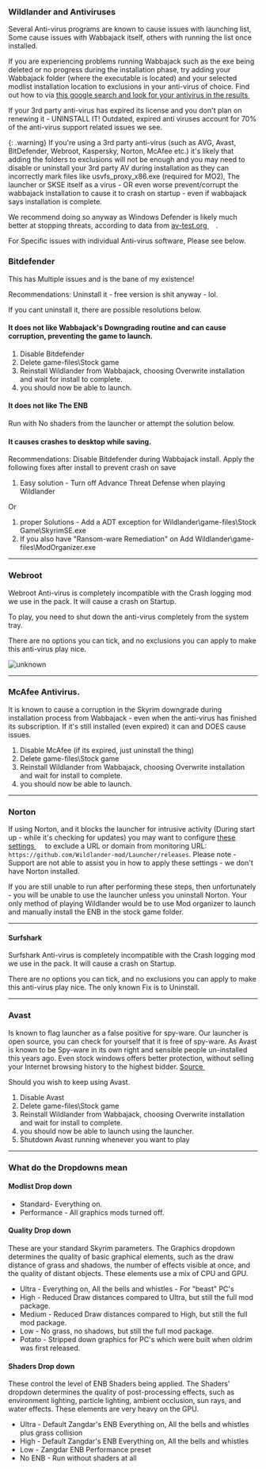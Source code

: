 
### Wildlander and Antiviruses

Several Anti-virus programs are known to cause issues with launching list, Some cause issues with Wabbajack itself, others with running the list once installed. 

If you are experiencing problems running Wabbajack such as the exe being deleted or no progress during the installation phase, try adding your Wabbajack folder (where the executable is located) and your selected modlist installation location to exclusions in your anti-virus of choice. Find out how to via <a href="https://www.google.com/search?q=how+to+add+exceptions+to+antivirus&oq=how+to+add+exclusions+to+antivirus" target="_blank" rel="noopener noreferrer">this google search and look for your antivirus in the results <svg viewBox="0 0 24 24" aria-labelledby="svg-external-link-title" width="1em" height="1em"><use xlink:href="#svg-external-link"></use></svg></a>

If your 3rd party anti-virus has expired its license and you don't plan on renewing it - UNINSTALL IT! Outdated, expired anti viruses account for 70% of the anti-virus support related issues we see.

{: .warning}
If you're using a 3rd party anti-virus (such as AVG, Avast, BitDefender, Webroot, Kaspersky, Norton, McAfee etc.) it's likely that adding the folders to exclusions will not be enough and you may need to disable or uninstall your 3rd party AV during installation as they can incorrectly mark files like usvfs_proxy_x86.exe (required for MO2), The launcher or SKSE itself as a virus - OR even worse prevent/corrupt the wabbajack installation to cause it to crash on startup - even if wabbajack says installation is complete.

We recommend doing so anyway as Windows Defender is likely much better at stopping threats, according to data from <a href="https://www.av-test.org/en/antivirus/home-windows/" target="_blank" rel="noopener noreferrer">av-test.org <svg viewBox="0 0 24 24" aria-labelledby="svg-external-link-title" width="1em" height="1em"><use xlink:href="#svg-external-link"></use></svg></a>.

For Specific issues with individual Anti-virus software, Please see below.

### Bitdefender

This has Multiple issues and is the bane of my existence!

Recommendations: Uninstall it - free version is shit anyway - lol. 

If you cant uninstall it, there are possible resolutions below.

#### It does not like Wabbajack's Downgrading routine and can cause corruption, preventing the game to launch.

 1. Disable Bitdefender 
 1. Delete game-files\Stock game
 1. Reinstall Wildlander from Wabbajack, choosing Overwrite installation and wait for install to complete.
 1. you should now be able to launch.
 
#### It does not like The ENB

Run with No shaders from the launcher or attempt the solution below.


#### It causes crashes to desktop while saving. 

Recommendations: Disable Bitdefender during Wabbajack install. Apply the following fixes after install to prevent crash on save
 1. Easy solution - Turn off Advance Threat Defense when playing Wildlander

 Or 

 1. proper Solutions - Add a ADT exception for Wildlander\game-files\Stock Game\SkyrimSE.exe
 1. If you also have "Ransom-ware Remediation" on Add Wildlander\game-files\ModOrganizer.exe       

---

### Webroot

Webroot Anti-virus is completely incompatible with the Crash logging mod we use in the pack. It will cause a crash on Startup. 

To play, you need to shut down the anti-virus completely from the system tray. 

There are no options you can tick, and no exclusions you can apply to make this anti-virus play nice.

![unknown](https://github.com/Wildlander-mod/wildlander-mod.github.io/assets/26418143/da97c02b-1640-45f4-91ac-98f19380beb4)


---

### McAfee Antivirus.

It is known to cause a corruption in the Skyrim downgrade during installation process from Wabbajack - even when the anti-virus has finished its subscription. If it's still installed (even expired) it can and DOES cause issues.

1. Disable McAfee (if its expired, just uninstall the thing)
1. Delete game-files\Stock game
1. Reinstall Wildlander from Wabbajack, choosing Overwrite installation and wait for install to complete.
1. you should now be able to launch.

---

### Norton

If using Norton, and it blocks the launcher for intrusive activity (During start up - while it's checking for updates) you may want to configure  <a href="https://support.norton.com/sp/en/uk/home/current/solutions/v15471442/" target="_blank" rel="noopener noreferrer">these settings <svg viewBox="0 0 24 24" aria-labelledby="svg-external-link-title" width="1em" height="1em"><use xlink:href="#svg-external-link"></use></svg></a> to exclude a URL or domain from monitoring URL: `https://github.com/Wildlander-mod/Launcher/releases`. Please note - Support are not able to assist you in how to apply these settings - we don't have Norton installed.

 If you are still unable to run after performing these steps, then unfortunately - you will be unable to use the launcher unless you uninstall Norton. Your only method of playing Wildlander would be to use Mod organizer to launch and manually install the ENB in the stock game folder.
 
----

#### Surfshark

Surfshark Anti-virus is completely incompatible with the Crash logging mod we use in the pack. It will cause a crash on Startup. 

There are no options you can tick, and no exclusions you can apply to make this anti-virus play nice. The only known Fix is to Uninstall.

----

### Avast

Is known to flag launcher as a false positive for spy-ware. Our launcher is open source, you can check for yourself that it is free of spy-ware. As Avast is known to be Spy-ware in its own right and sensible people un-installed this years ago. Even stock windows offers better protection, without selling your Internet browsing history to the highest bidder.  <a href="https://antivirus-review.com/blog/avast-programs-spy-on-their-users" target="_blank" rel="noopener noreferrer">Source <svg viewBox="0 0 24 24" aria-labelledby="svg-external-link-title" width="1em" height="1em"><use xlink:href="#svg-external-link"></use></svg></a>

 Should you wish to keep using Avast.
 
 1. Disable Avast 
 1. Delete game-files\Stock game
 1. Reinstall Wildlander from Wabbajack, choosing Overwrite installation and wait for install to complete.
 1. you should now be able to launch using the launcher.
 1. Shutdown Avast running whenever you want to play

---

### What do the Dropdowns mean

#### Modlist Drop down

* Standard- Everything on.
* Performance - All graphics mods turned off.

#### Quality Drop down

These are your standard Skyrim parameters. The Graphics dropdown determines the quality of basic graphical elements, such as the draw distance of grass and shadows, the number of effects visible at once, and the quality of distant objects. These elements use a mix of CPU and GPU.

* Ultra - Everything on, All the bells and whistles - For "beast" PC's
* High - Reduced Draw distances compared to Ultra, but still the full mod package.
* Medium - Reduced Draw distances compared to High, but still the full mod package.
* Low - No grass, no shadows, but still the full mod package.
* Potato - Stripped down graphics for PC's which were built when oldrim was first released.

#### Shaders Drop down

These control the level of ENB Shaders being applied. The Shaders' dropdown determines the quality of post-processing effects, such as environment lighting, particle lighting, ambient occlusion, sun rays, and water effects. These elements are very heavy on the GPU.

* Ultra - Default Zangdar's ENB Everything on, All the bells and whistles plus grass collision
* High  - Default Zangdar's ENB Everything on, All the bells and whistles
* Low   - Zangdar ENB Performance preset 
* No ENB - Run without shaders at all
